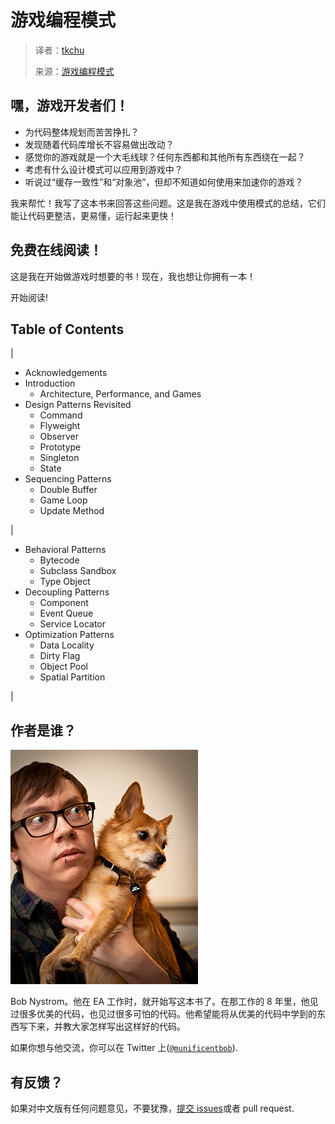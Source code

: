 # 游戏编程模式

> 译者：[tkchu](https://github.com/tkchu)
> 
> 来源：[游戏编程模式](http://gpp.tkchu.me/)

## 嘿，游戏开发者们！

*   为代码整体规划而苦苦挣扎？
*   发现随着代码库增长不容易做出改动？
*   感觉你的游戏就是一个大毛线球？任何东西都和其他所有东西绕在一起？
*   考虑有什么设计模式可以应用到游戏中？
*   听说过“缓存一致性”和“对象池”，但却不知道如何使用来加速你的游戏？

我来帮忙！我写了这本书来回答这些问题。这是我在游戏中使用模式的总结，它们能让代码更整洁，更易懂，运行起来更快！

## 免费在线阅读！

这是我在开始做游戏时想要的书！现在，我也想让你拥有一本！

开始阅读!

## Table of Contents

|  
*   Acknowledgements
*   Introduction
    *   Architecture, Performance, and Games
*   Design Patterns Revisited
    *   Command
    *   Flyweight
    *   Observer
    *   Prototype
    *   Singleton
    *   State
*   Sequencing Patterns
    *   Double Buffer
    *   Game Loop
    *   Update Method

 |  
*   Behavioral Patterns
    *   Bytecode
    *   Subclass Sandbox
    *   Type Object
*   Decoupling Patterns
    *   Component
    *   Event Queue
    *   Service Locator
*   Optimization Patterns
    *   Data Locality
    *   Dirty Flag
    *   Object Pool
    *   Spatial Partition

 |

## 作者是谁？

![](img/c4da6d693c88e811c4fb992279780d44.jpg)

Bob Nystrom。他在 EA 工作时，就开始写这本书了。在那工作的 8 年里，他见过很多优美的代码，也见过很多可怕的代码。他希望能将从优美的代码中学到的东西写下来，并教大家怎样写出这样好的代码。

如果你想与他交流，你可以在 Twitter 上([`@munificentbob`](https://twitter.com/intent/user?screen_name=munificentbob)).

## 有反馈？

如果对中文版有任何问题意见，不要犹豫，[提交 issues](https://github.com/tkchu/Game-Programming-Patterns-CN/issues)或者 pull request.
